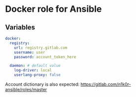 # Docker role for Ansible

## Variables

```yaml
docker:
  registry:
    url: registry.gitlab.com
    username: user
    password: account_token_here

  daemon: # default value
    log-driver: local
    userlang-proxy: false
```

Account dictionary is also expected: https://gitlab.com/n1k0r-ansible/roles/master
